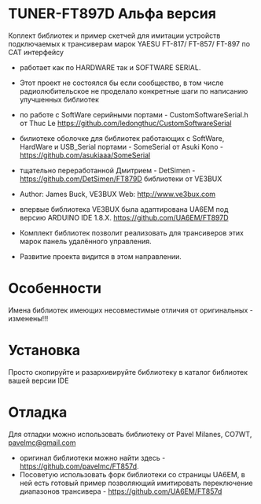 # TUNER-FT897D Альфа версия
Коплект библиотек и пример скетчей для имитации устройств подключаемых к трансиверам марок YAESU FT-817/ FT-857/ FT-897 по CAT интерфейсу
* работает как по HARDWARE так и SOFTWARE SERIAL.
* Этот проект не состоялся бы если сообщество, в том числе радиолюбительское не проделало конкретные шаги по написанию улучшенных библиотек
* по работе с SoftWare серийными портами - CustomSoftwareSerial.h от Thuc Le https://github.com/ledongthuc/CustomSoftwareSerial
* билиотеке оболочке для библиотек работающих с SoftWare, HardWare и USB_Serial портами - SomeSerial от Asuki Kono - https://github.com/asukiaaa/SomeSerial
* тщательно переработанной Дмитрием - DetSimen  - https://github.com/DetSimen/FT879D библиотеки от  VE3BUX
* Author:  James Buck, VE3BUX   Web:  http://www.ve3bux.com 
* впервые библиотека VE3BUX была адаптирована UA6EM под версию ARDUINO IDE 1.8.Х. https://github.com/UA6EM/FT897D

* Комплект библиотек позволит реализовать для трансиверов этих марок панель удалённого управления.
* Развитие проекта видится в этом направлении.
# Особенности
Имена библиотек имеющих несовмеcтимые отличия от оригинальных - изменены!!!
# Установка
Просто скопируйте и разархивируйте библиотеку в каталог библиотек вашей версии IDE
# Отладка
Для отладки можно использовать библиотеку от Pavel Milanes, CO7WT, pavelmc@gmail.com 
* оригинал библиотеки можно найти здесь - https://github.com/pavelmc/FT857d.
* Посоветую использовать форк библиотеки со страницы UA6EM, в ней есть готовый пример позволяющий имитировать переключение диапазонов трансивера - https://github.com/UA6EM/FT857d 

